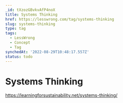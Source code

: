 ```yaml
---
_id: tXzozGBvkvAfP4noX
title: Systems Thinking
href: https://lesswrong.com/tag/systems-thinking
slug: systems-thinking
type: tag
tags:
  - LessWrong
  - Concept
  - Tag
synchedAt: '2022-08-29T10:48:17.557Z'
status: todo
---
```


# Systems Thinking

<https://learningforsustainability.net/systems-thinking/>
